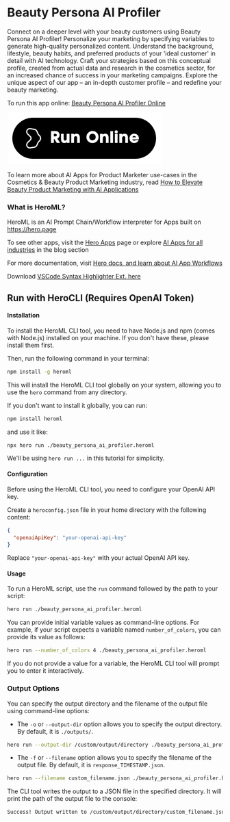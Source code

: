 # Beauty Persona AI Profiler

Connect on a deeper level with your beauty customers using Beauty Persona AI Profiler! Personalize your marketing by specifying variables to generate high-quality personalized content. Understand the background, lifestyle, beauty habits, and preferred products of your 'ideal customer' in detail with AI technology. Craft your strategies based on this conceptual profile, created from actual data and research in the cosmetics sector, for an increased chance of success in your marketing campaigns. Explore the unique aspect of our app – an in-depth customer profile – and redefine your beauty marketing.

To run this app online: [Beauty Persona AI Profiler Online](https://hero.page/app/beauty-persona-ai-profiler-personalized-beauty-marketing-profiler/oAXoJ8I6BLX2IYqGRA7g)

[![Run Beauty Persona AI Profiler Online](/assets/run.svg)](https://hero.page/app/beauty-persona-ai-profiler-personalized-beauty-marketing-profiler/oAXoJ8I6BLX2IYqGRA7g)

To learn more about AI Apps for Product Marketer use-cases in the Cosmetics & Beauty Product Marketing industry, read [How to Elevate Beauty Product Marketing with AI Applications](https://hero.page/blog/ai/cosmetics-and-beauty-product-marketing/how-to-elevate-beauty-product-marketing-with-ai-applications/170821)

### What is HeroML?
HeroML is an AI Prompt Chain/Workflow interpreter for Apps built on https://hero.page 

To see other apps, visit the [Hero Apps](https://hero.page/apps) page or explore [AI Apps for all industries](https://hero.page/blog) in the blog section

For more documentation, visit [Hero docs, and learn about AI App Workflows](https://hero.page/tutorials/introduction-to-heroml)

Download [VSCode Syntax Highlighter Ext. here](https://marketplace.visualstudio.com/items?itemName=hero-page.heroml)

## Run with HeroCLI (Requires OpenAI Token)

#### Installation

To install the HeroML CLI tool, you need to have Node.js and npm (comes with Node.js) installed on your machine. If you don't have these, please install them first. 

Then, run the following command in your terminal:

```bash
npm install -g heroml
```

This will install the HeroML CLI tool globally on your system, allowing you to use the `hero` command from any directory.

If you don't want to install it globally, you can run:

```bash
npm install heroml
```

and use it like:

```bash
npx hero run ./beauty_persona_ai_profiler.heroml
```

We'll be using `hero run ...` in this tutorial for simplicity.

#### Configuration

Before using the HeroML CLI tool, you need to configure your OpenAI API key. 

Create a `heroconfig.json` file in your home directory with the following content:

```json
{
  "openaiApiKey": "your-openai-api-key"
}
```

Replace `"your-openai-api-key"` with your actual OpenAI API key.

#### Usage

To run a HeroML script, use the `run` command followed by the path to your script:

```bash
hero run ./beauty_persona_ai_profiler.heroml
```

You can provide initial variable values as command-line options. For example, if your script expects a variable named `number_of_colors`, you can provide its value as follows:

```bash
hero run --number_of_colors 4 ./beauty_persona_ai_profiler.heroml
```

If you do not provide a value for a variable, the HeroML CLI tool will prompt you to enter it interactively.

### Output Options

You can specify the output directory and the filename of the output file using command-line options:

- The `-o` or `--output-dir` option allows you to specify the output directory. By default, it is `./outputs/`.

```bash
hero run --output-dir /custom/output/directory ./beauty_persona_ai_profiler.heroml
```

- The `-f` or `--filename` option allows you to specify the filename of the output file. By default, it is `response_TIMESTAMP.json`.

```bash
hero run --filename custom_filename.json ./beauty_persona_ai_profiler.heroml
```

The CLI tool writes the output to a JSON file in the specified directory. It will print the path of the output file to the console:

```bash
Success! Output written to /custom/output/directory/custom_filename.json
```

